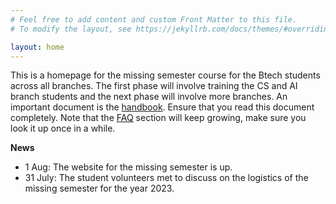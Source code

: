 ```yaml
---
# Feel free to add content and custom Front Matter to this file.
# To modify the layout, see https://jekyllrb.com/docs/themes/#overriding-theme-defaults

layout: home
---
```


This is a homepage for the missing semester course for the Btech students across all branches. The first phase will involve training the CS and AI branch students and the next phase will involve more branches. An important document is the [handbook](/mathematicalfoundations/handbook/). Ensure that you read this document completely. Note that the [FAQ](/discretemath/faq/) section will keep growing, make sure you look it up once in a while.  

**News**
-  1 Aug: The website for the missing semester is up.
- 31 July: The student volunteers met to discuss on the logistics of the missing semester for the year 2023. 

